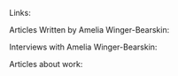 Links:

Articles Written by Amelia Winger-Bearskin:

Interviews with Amelia Winger-Bearskin:

Articles about work:
